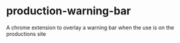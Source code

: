 production-warning-bar
======================

A chrome extension to overlay a warning bar when the use is on the productions site
